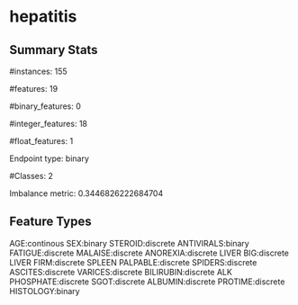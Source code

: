 # hepatitis

## Summary Stats

#instances: 155

#features: 19

  #binary_features: 0

  #integer_features: 18

  #float_features: 1

Endpoint type: binary

#Classes: 2

Imbalance metric: 0.3446826222684704

## Feature Types

 AGE:continous
SEX:binary
STEROID:discrete
ANTIVIRALS:binary
FATIGUE:discrete
MALAISE:discrete
ANOREXIA:discrete
LIVER BIG:discrete
LIVER FIRM:discrete
SPLEEN PALPABLE:discrete
SPIDERS:discrete
ASCITES:discrete
VARICES:discrete
BILIRUBIN:discrete
ALK PHOSPHATE:discrete
SGOT:discrete
ALBUMIN:discrete
PROTIME:discrete
HISTOLOGY:binary


